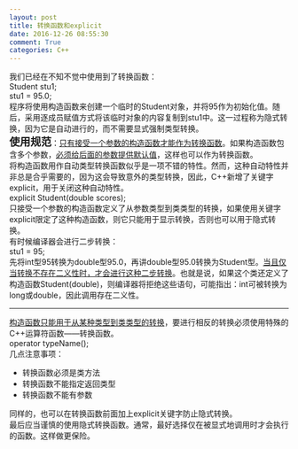 ```yaml
---
layout: post
title: 转换函数和explicit
date: 2016-12-26 08:55:30
comment: True
categories: C++
---
```



<span></span>
<div><span>我们已经在不知不觉中使用到了转换函数：</span></div>
<div style="">
<div><span>Student stu1;</span></div>
<div><span>stu1 = 95.0;</span></div>
</div>
<div><span>程序将使用构造函数来创建一个临时的Student对象，并将95作为初始化&#20540;。随后，采用逐成员赋&#20540;方式将该临时对象的内容复制到stu1中。这一过程称为隐式转换，因为它是自动进行的，而不需要显式强制类型转换。</span></div>
<div><span><span style="font-size:19px"><strong>使用规范</strong></span>：<u>只有接受一个参数的构造函数才能作为转换函数</u>。如果构造函数包含多个参数，<u>必须给后面的参数提供默认&#20540;</u>，这样也可以作为转换函数。</span></div>
<div>将构造函数用作自动类型转换函数&#20284;乎是一项不错的特性。然而，这种自动特性并非总是合乎需要的，因为这会导致意外的类型转换，因此，C&#43;&#43;新增了关键字<span style="">explicit，用于关闭这种自动特性</span>。</div>
<div style="">
<div>explicit Student(double scores);</div>
</div>
<div>只接受一个参数的构造函数定义了从参数类型到类类型的转换，如果使用关键字explicit限定了这种构造函数，则它只能用于显示转换，否则也可以用于隐式转换。</div>
<div>有时候编译器会进行二步转换：</div>
<div style="">
<div>stu1 = 95;</div>
</div>
<div>先将int型95转换为double型95.0，再讲double型95.0转换为Student型。<u>当且仅当转换不存在二义性时，才会进行这种二步转换</u>。也就是说，如果这个类还定义了构造函数Student(double)，则编译器将拒绝这些语句，可能指出：int可被转换为long或double，因此调用存在二义性。</div>
<div>
<hr>
</div>
<div><u>构造函数只能用于从某种<span style="">类型</span>到<span style="">类类型</span>的转换</u>，要进行相反的转换必须使用特殊的C&#43;&#43;运算符函数——转换函数。</div>
<div style="">
<div>operator typeName();</div>
</div>
<div>几点注意事项：</div>
<ul>
<li>转换函数必须是类方法</li><li>转换函数不能指定返回类型</li><li>转换函数不能有参数</li></ul>
<div>同样的，也可以在转换函数前面加上explicit关键字防止隐式转换。</div>
<div>最后应当谨慎的使用隐式转换函数。通常，最好选择仅在被显式地调用时才会执行的函数。这样做更保险。</div>
